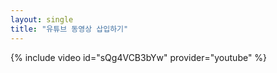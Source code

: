 ```yaml
---
layout: single
title: "유튜브 동영상 삽입하기"
---
```


{% include video id="sQg4VCB3bYw" provider="youtube" %}
